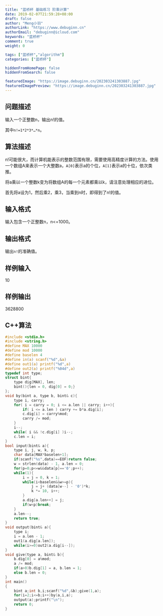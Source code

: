```yaml
---
title: "蓝桥杯 基础练习 阶乘计算"
date: 2019-02-07T21:59:28+08:00
draft: false
author: "Meng小羽"
authorLink: "https://www.debuginn.cn"
authorEmail: "debuginn@icloud.com"
keywords: "蓝桥杯"
comment: true
weight: 0

tags: ["蓝桥杯","algorithm"]
categories: ["蓝桥杯"]

hiddenFromHomePage: false
hiddenFromSearch: false

featuredImage: "https://image.debuginn.cn/202303241303887.jpg"
featuredImagePreview: "https://image.debuginn.cn/202303241303887.jpg"
---
```


## 问题描述

输入一个正整数n，输出n!的值。

其中`n!=1*2*3*…*n`。

## 算法描述

n!可能很大，而计算机能表示的整数范围有限，需要使用高精度计算的方法。使用一个数组A来表示一个大整数a，`A[0]`表示a的个位，`A[1]`表示a的十位，依次类推。 

将a乘以一个整数k变为将数组A的每一个元素都乘以k，请注意处理相应的进位。 

首先将a设为1，然后乘2，乘3，当乘到n时，即得到了n!的值。

## 输入格式

输入包含一个正整数n，n<=1000。

## 输出格式

输出`n!`的准确值。

## 样例输入

10

## 样例输出

3628800

## C++算法

```c
#include <stdio.h>
#include <string.h>
#define MAX 10000
#define mod 10000
#define baselen 4
#define in(a) scanf("%d",&a)
#define out1(a) printf("%d",a)
#define out2(a) printf("%04d",a)
typedef int type;
struct bint{
	type dig[MAX], len;
	bint(){len = 0, dig[0] = 0;}
};
void by(bint a, type b, bint& c){
	type i, carry;
	for( i = carry = 0; i <= a.len || carry; i++){
		if( i <= a.len ) carry += b*a.dig[i];
		c.dig[i] = carry%mod;
		carry /= mod;
	}
	i--;
	while( i && !c.dig[i] )i--;
	c.len = i;
}
bool input(bint& a){
	type i, j, w, k, p;
	char data[MAX*baselen+1];
	if(scanf("%s",data)==EOF)return false;
	w = strlen(data) - 1, a.len = 0;
	for(p=0;p<=w&&data[p]=='0';p++);
	while(1){
		i = j = 0, k = 1;
		while(i<baselen&&w>=p){
			j = j+ (data[w--] - '0')*k;
			k *= 10, i++;
		}
		a.dig[a.len++] = j;
		if(w<p)break;
	}
	a.len--;
	return true;
}
void output(bint& a){
	type i;
	i = a.len - 1;
	out1(a.dig[a.len]);
	while(i>=0)out2(a.dig[i--]);
}
void give(type a, bint& b){
	b.dig[0] = a%mod;
	a /= mod;
	if(a>0)b.dig[1] = a, b.len = 1;
	else b.len = 0;
}
int main()
{
	bint a;int b,i;scanf("%d",&b);give(1,a);
	for(i=2;i<=b;i++)by(a,i,a);
	output(a);printf("\n");
	return 0;
}
```
